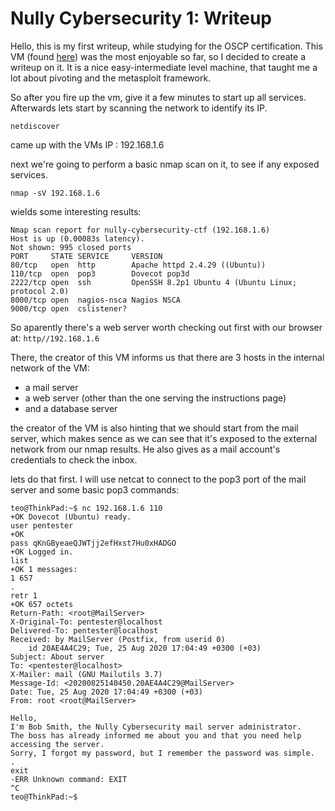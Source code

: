 # Nully Cybersecurity 1: Writeup

Hello, this is my first writeup, while studying for the OSCP certification. This VM (found [here](https://www.vulnhub.com/entry/nully-cybersecurity-1,549/)) was the most enjoyable so far, so I decided to create a writeup on it. It is a nice easy-intermediate level machine, that taught me a lot about pivoting and the metasploit framework.


So after you fire up the vm, give it a few minutes to start up all services. Afterwards lets start by scanning the network to identify its IP.

```
netdiscover
```
came up  with the VMs IP : 192.168.1.6

next we're going to perform a basic nmap scan on it, to see if any exposed services.

```
nmap -sV 192.168.1.6
```
wields some interesting  results:
```
Nmap scan report for nully-cybersecurity-ctf (192.168.1.6)
Host is up (0.00083s latency).
Not shown: 995 closed ports
PORT     STATE SERVICE     VERSION
80/tcp   open  http        Apache httpd 2.4.29 ((Ubuntu))
110/tcp  open  pop3        Dovecot pop3d
2222/tcp open  ssh         OpenSSH 8.2p1 Ubuntu 4 (Ubuntu Linux; protocol 2.0)
8000/tcp open  nagios-nsca Nagios NSCA
9000/tcp open  cslistener?
```

So aparently there's a web server worth checking out first with our browser at: `http//192.168.1.6`

There, the creator of this VM informs us that there are 3 hosts in the internal network of the VM:
- a mail server
- a web server (other than the one serving the instructions page)
- and a database server

the creator of the VM is also hinting that we should start from the mail server, which makes sence as we can see that it's exposed to the external network from our nmap results. He also gives as a mail account's credentials to check the inbox.

lets do that first. I will use netcat to connect to the pop3 port of the mail server and some basic pop3 commands:
```
teo@ThinkPad:~$ nc 192.168.1.6 110
+OK Dovecot (Ubuntu) ready.
user pentester
+OK
pass qKnGByeaeQJWTjj2efHxst7Hu0xHADGO
+OK Logged in.
list
+OK 1 messages:
1 657
.
retr 1
+OK 657 octets
Return-Path: <root@MailServer>
X-Original-To: pentester@localhost
Delivered-To: pentester@localhost
Received: by MailServer (Postfix, from userid 0)
	id 20AE4A4C29; Tue, 25 Aug 2020 17:04:49 +0300 (+03)
Subject: About server
To: <pentester@localhost>
X-Mailer: mail (GNU Mailutils 3.7)
Message-Id: <20200825140450.20AE4A4C29@MailServer>
Date: Tue, 25 Aug 2020 17:04:49 +0300 (+03)
From: root <root@MailServer>

Hello,
I'm Bob Smith, the Nully Cybersecurity mail server administrator.
The boss has already informed me about you and that you need help accessing the server.
Sorry, I forgot my password, but I remember the password was simple.
.
exit
-ERR Unknown command: EXIT
^C
teo@ThinkPad:~$ 
```


